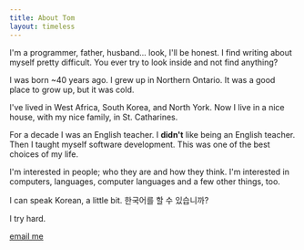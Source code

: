 ```yaml
---
title: About Tom
layout: timeless
---
```


I'm a programmer, father, husband... look, I'll be honest. I find writing about myself pretty difficult. You ever try to look inside and not find anything?

I was born ~40 years ago. I grew up in Northern Ontario. It was a good place to grow up, but it was cold.

I've lived in West Africa, South Korea, and North York. Now I live in a nice house, with my nice family, in St. Catharines.

For a decade I was an English teacher. I **didn't** like being an English teacher. Then I taught myself software development. This was one of the best choices of my life.

I'm interested in people; who they are and how they think. I'm interested in computers, languages, computer languages and a few other things, too.

I can speak Korean, a little bit. 한국어를 할 수 있습니까?

I try hard.

<a href="mailto:someone@yoursite.com">email me</a>
